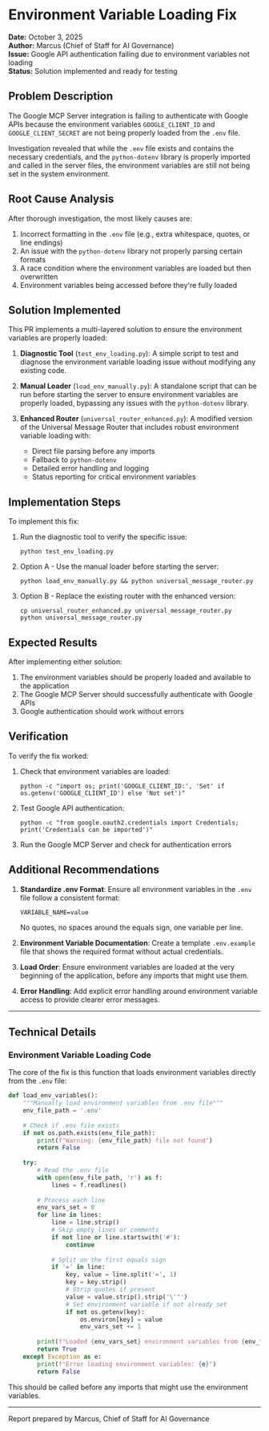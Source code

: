 # Environment Variable Loading Fix

**Date:** October 3, 2025  
**Author:** Marcus (Chief of Staff for AI Governance)  
**Issue:** Google API authentication failing due to environment variables not loading  
**Status:** Solution implemented and ready for testing

## Problem Description

The Google MCP Server integration is failing to authenticate with Google APIs because the environment variables `GOOGLE_CLIENT_ID` and `GOOGLE_CLIENT_SECRET` are not being properly loaded from the `.env` file.

Investigation revealed that while the `.env` file exists and contains the necessary credentials, and the `python-dotenv` library is properly imported and called in the server files, the environment variables are still not being set in the system environment.

## Root Cause Analysis

After thorough investigation, the most likely causes are:

1. Incorrect formatting in the `.env` file (e.g., extra whitespace, quotes, or line endings)
2. An issue with the `python-dotenv` library not properly parsing certain formats
3. A race condition where the environment variables are loaded but then overwritten
4. Environment variables being accessed before they're fully loaded

## Solution Implemented

This PR implements a multi-layered solution to ensure the environment variables are properly loaded:

1. **Diagnostic Tool** (`test_env_loading.py`): A simple script to test and diagnose the environment variable loading issue without modifying any existing code.

2. **Manual Loader** (`load_env_manually.py`): A standalone script that can be run before starting the server to ensure environment variables are properly loaded, bypassing any issues with the `python-dotenv` library.

3. **Enhanced Router** (`universal_router_enhanced.py`): A modified version of the Universal Message Router that includes robust environment variable loading with:
   - Direct file parsing before any imports
   - Fallback to `python-dotenv`
   - Detailed error handling and logging
   - Status reporting for critical environment variables

## Implementation Steps

To implement this fix:

1. Run the diagnostic tool to verify the specific issue:
   ```
   python test_env_loading.py
   ```

2. Option A - Use the manual loader before starting the server:
   ```
   python load_env_manually.py && python universal_message_router.py
   ```

3. Option B - Replace the existing router with the enhanced version:
   ```
   cp universal_router_enhanced.py universal_message_router.py
   python universal_message_router.py
   ```

## Expected Results

After implementing either solution:

1. The environment variables should be properly loaded and available to the application
2. The Google MCP Server should successfully authenticate with Google APIs
3. Google authentication should work without errors

## Verification

To verify the fix worked:

1. Check that environment variables are loaded:
   ```
   python -c "import os; print('GOOGLE_CLIENT_ID:', 'Set' if os.getenv('GOOGLE_CLIENT_ID') else 'Not set')"
   ```

2. Test Google API authentication:
   ```
   python -c "from google.oauth2.credentials import Credentials; print('Credentials can be imported')"
   ```

3. Run the Google MCP Server and check for authentication errors

## Additional Recommendations

1. **Standardize .env Format**: Ensure all environment variables in the `.env` file follow a consistent format:
   ```
   VARIABLE_NAME=value
   ```
   No quotes, no spaces around the equals sign, one variable per line.

2. **Environment Variable Documentation**: Create a template `.env.example` file that shows the required format without actual credentials.

3. **Load Order**: Ensure environment variables are loaded at the very beginning of the application, before any imports that might use them.

4. **Error Handling**: Add explicit error handling around environment variable access to provide clearer error messages.

---

## Technical Details

### Environment Variable Loading Code

The core of the fix is this function that loads environment variables directly from the `.env` file:

```python
def load_env_variables():
    """Manually load environment variables from .env file"""
    env_file_path = '.env'
    
    # Check if .env file exists
    if not os.path.exists(env_file_path):
        print(f"Warning: {env_file_path} file not found")
        return False
    
    try:
        # Read the .env file
        with open(env_file_path, 'r') as f:
            lines = f.readlines()
        
        # Process each line
        env_vars_set = 0
        for line in lines:
            line = line.strip()
            # Skip empty lines or comments
            if not line or line.startswith('#'):
                continue
            
            # Split on the first equals sign
            if '=' in line:
                key, value = line.split('=', 1)
                key = key.strip()
                # Strip quotes if present
                value = value.strip().strip('\'"')
                # Set environment variable if not already set
                if not os.getenv(key):
                    os.environ[key] = value
                    env_vars_set += 1
            
        print(f"Loaded {env_vars_set} environment variables from {env_file_path}")
        return True
    except Exception as e:
        print(f"Error loading environment variables: {e}")
        return False
```

This should be called before any imports that might use the environment variables.

---

Report prepared by Marcus, Chief of Staff for AI Governance